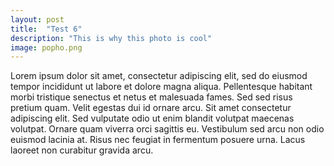 ```yaml
---
layout: post
title:  "Test 6"
description: "This is why this photo is cool"
image: popho.png
---
```


Lorem ipsum dolor sit amet, consectetur adipiscing elit, sed do eiusmod tempor incididunt ut labore et dolore magna aliqua. Pellentesque habitant morbi tristique senectus et netus et malesuada fames. Sed sed risus pretium quam. Velit egestas dui id ornare arcu. Sit amet consectetur adipiscing elit. Sed vulputate odio ut enim blandit volutpat maecenas volutpat. Ornare quam viverra orci sagittis eu. Vestibulum sed arcu non odio euismod lacinia at. Risus nec feugiat in fermentum posuere urna. Lacus laoreet non curabitur gravida arcu.